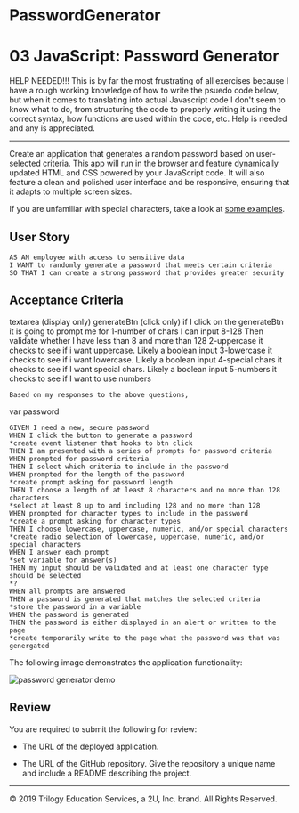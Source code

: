 # PasswordGenerator
# 03 JavaScript: Password Generator

HELP NEEDED!!! This is by far the most frustrating of all exercises because I have a rough working knowledge of how to write the psuedo code below, but when it comes to translating into actual Javascript code I don't seem to know what to do, from structuring the code to properly writing it using the correct syntax, how functions are used within the code, etc. Help is needed and any is appreciated.




------------------------------------------------------------------------
Create an application that generates a random password based on user-selected criteria. This app will run in the browser and feature dynamically updated HTML and CSS powered by your JavaScript code. It will also feature a clean and polished user interface and be responsive, ensuring that it adapts to multiple screen sizes.

If you are unfamiliar with special characters, take a look at [some examples](https://www.owasp.org/index.php/Password_special_characters).

## User Story

```
AS AN employee with access to sensitive data
I WANT to randomly generate a password that meets certain criteria
SO THAT I can create a strong password that provides greater security
```

## Acceptance Criteria
textarea (display only)
generateBtn (click only)
  if I click on the generateBtn it is going to prompt me for
    1-number of chars
      I can input 8-128
      Then validate whether I have less than 8 and more than 128
    2-uppercase
      it checks to see if i want uppercase. Likely a boolean input
    3-lowercase
      it checks to see if i want lowercase. Likely a boolean input
    4-special chars
      it checks to see if I want special chars. Likely a boolean input
    5-numbers
      it checks to see if I want to use numbers

    Based on my responses to the above questions,   
var password

```
GIVEN I need a new, secure password
WHEN I click the button to generate a password
*create event listener that hooks to btn click
THEN I am presented with a series of prompts for password criteria
WHEN prompted for password criteria
THEN I select which criteria to include in the password
WHEN prompted for the length of the password
*create prompt asking for password length
THEN I choose a length of at least 8 characters and no more than 128 characters
*select at least 8 up to and including 128 and no more than 128
WHEN prompted for character types to include in the password
*create a prompt asking for character types
THEN I choose lowercase, uppercase, numeric, and/or special characters
*create radio selection of lowercase, uppercase, numeric, and/or special characters
WHEN I answer each prompt
*set variable for answer(s)
THEN my input should be validated and at least one character type should be selected
*?
WHEN all prompts are answered
THEN a password is generated that matches the selected criteria
*store the password in a variable
WHEN the password is generated
THEN the password is either displayed in an alert or written to the page
*create temporarily write to the page what the password was that was genergated
```

The following image demonstrates the application functionality:

![password generator demo](./Assets/03-javascript-homework-demo.png)

## Review

You are required to submit the following for review:

* The URL of the deployed application.

* The URL of the GitHub repository. Give the repository a unique name and include a README describing the project.

- - -
© 2019 Trilogy Education Services, a 2U, Inc. brand. All Rights Reserved.